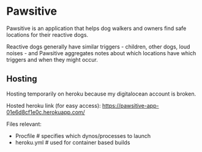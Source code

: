 # Pawsitive

Pawsitive is an application that helps dog walkers and owners find safe locations for their reactive dogs.

Reactive dogs generally have similar triggers - children, other dogs, loud noises - and Pawsitive aggregates notes about which locations have which triggers and when they might occur.

## Hosting 

Hosting temporarily on heroku because my digitalocean account is broken. 

Hosted heroku link (for easy access):
https://pawsitive-app-01e6d8cf1e0c.herokuapp.com/

Files relevant:
- Procfile  # specifies which dynos/processes to launch
- heroku.yml  # used for container based builds
